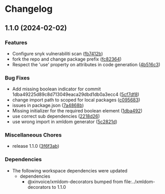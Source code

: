 # Changelog

## 1.1.0 (2024-02-02)


### Features

* Configure snyk vulnerabiliti scan ([fb7412b](https://github.com/xinvoice/xmldom-decorators/commit/fb7412b4d34bd343283245f01d93b84f09bcd2c6))
* fork the repo and change package prefix ([fc82364](https://github.com/xinvoice/xmldom-decorators/commit/fc82364ad47791de99e579e9b226697453fce349))
* Respect the 'use' property on attributes in code generation ([4b516c3](https://github.com/xinvoice/xmldom-decorators/commit/4b516c3688447f3acb307e56b966ba2081ba9c29))


### Bug Fixes

* Add missing boolean indicator for commit 1dba49225d89c8d713049eaca29dbd1db0a3ecc4 ([5cf7df8](https://github.com/xinvoice/xmldom-decorators/commit/5cf7df82ae457518e31c23be738a2188e09bf22a))
* change import path to scoped for local packages ([c095683](https://github.com/xinvoice/xmldom-decorators/commit/c095683b0525a4d5bc67630d6d6535b48457bd40))
* issues in package.json ([7a4868b](https://github.com/xinvoice/xmldom-decorators/commit/7a4868b781bc15df7973c13f5f62358cfd3f0dc7))
* Missing initializer for the required boolean element ([1dba492](https://github.com/xinvoice/xmldom-decorators/commit/1dba49225d89c8d713049eaca29dbd1db0a3ecc4))
* use correct sub dependencies ([2218d26](https://github.com/xinvoice/xmldom-decorators/commit/2218d267cb12dd0d5d6d93fa3b49c45ee33f9f7a))
* use wrong import in xmldom generator ([5c2821d](https://github.com/xinvoice/xmldom-decorators/commit/5c2821df3fd4217094beae91ca2aeb16fd8de4c9))


### Miscellaneous Chores

* release 1.1.0 ([3f6f3ab](https://github.com/xinvoice/xmldom-decorators/commit/3f6f3abc7499cc915d0edcfa3f2938fa5c598c0d))


### Dependencies

* The following workspace dependencies were updated
  * dependencies
    * @xinvoice/xmldom-decorators bumped from file:../xmldom-decorators to 1.1.0
